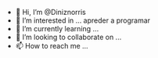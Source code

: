 - 👋 Hi, I’m @Diniznorris
- 👀 I’m interested in ...  apreder a programar
- 🌱 I’m currently learning ...
- 💞️ I’m looking to collaborate on ...
- 📫 How to reach me ...

<!---
Diniznorris/Diniznorris is a ✨ special ✨ repository because its `README.md` (this file) appears on your GitHub profile.
You can click the Preview link to take a look at your changes.
--->
